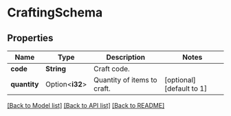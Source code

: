 # CraftingSchema

## Properties

Name | Type | Description | Notes
------------ | ------------- | ------------- | -------------
**code** | **String** | Craft code. | 
**quantity** | Option<**i32**> | Quantity of items to craft. | [optional][default to 1]

[[Back to Model list]](../README.md#documentation-for-models) [[Back to API list]](../README.md#documentation-for-api-endpoints) [[Back to README]](../README.md)


